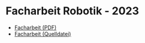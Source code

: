 # Facharbeit Robotik - 2023

- [Facharbeit (PDF)](./typst/paper.pdf)
- [Facharbeit (Quelldatei)](./typst/paper.typ)
